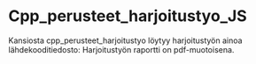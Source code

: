 # Cpp_perusteet_harjoitustyo_JS

Kansiosta cpp_perusteet_harjoitustyo löytyy harjoitustyön ainoa lähdekooditiedosto: 
Harjoitustyön raportti on pdf-muotoisena.
